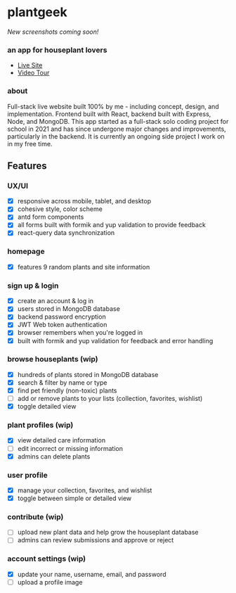 # plantgeek

*New screenshots coming soon!*

### an app for houseplant lovers
- [Live Site](https://www.plantgeek.co)
- [Video Tour](https://youtu.be/_LXWqhxIMrQ)

### about
Full-stack live website built 100% by me - including concept, design, and implementation. Frontend built with React, backend built with Express, Node, and MongoDB. This app started as a full-stack solo coding project for school in 2021 and has since undergone major changes and improvements, particularly in the backend. It is currently an ongoing side project I work on in my free time.


## Features

### UX/UI
- [x] responsive across mobile, tablet, and desktop
- [x] cohesive style, color scheme
- [x] antd form components
- [x] all forms built with formik and yup validation to provide feedback
- [x] react-query data synchronization

### homepage
- [x] features 9 random plants and site information

### sign up & login
- [x] create an account & log in
- [x] users stored in MongoDB database
- [x] backend password encryption
- [x] JWT Web token authentication
- [x] browser remembers when you're logged in
- [x] built with formik and yup validation for feedback and error handling

### browse houseplants (wip)
- [x] hundreds of plants stored in MongoDB database
- [x] search & filter by name or type
- [x] find pet friendly (non-toxic) plants
- [ ] add or remove plants to your lists (collection, favorites, wishlist)
- [x] toggle detailed view

### plant profiles (wip)
- [x] view detailed care information
- [ ] edit incorrect or missing information
- [x] admins can delete plants

### user profile
- [x] manage your collection, favorites, and wishlist
- [x] toggle between simple or detailed view

### contribute (wip)
- [ ] upload new plant data and help grow the houseplant database
- [ ] admins can review submissions and approve or reject

### account settings (wip)
- [x] update your name, username, email, and password
- [ ] upload a profile image

